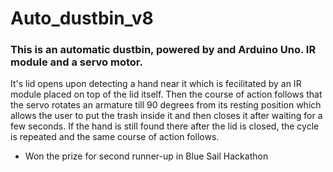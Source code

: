 # Auto_dustbin_v8
### This is an automatic dustbin, powered by and Arduino Uno. IR module and a servo motor.
It's lid opens upon detecting a hand near it which is fecilitated by an IR module placed on top of the lid itself. Then the course of action follows that the servo rotates an armature till 90 degrees from its resting position which allows the user to put the trash inside it and then closes it after waiting for a few seconds. If the hand is still found there after the lid is closed, the cycle is repeated and the same course of action follows.
- Won the prize for second runner-up in Blue Sail Hackathon
